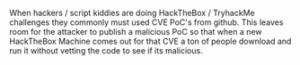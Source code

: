 
When hackers / script kiddies are doing HackTheBox / TryhackMe challenges they commonly must used CVE PoC's from github. This leaves room for the attacker to publish a malicious PoC so that when a new HackTheBox Machine comes out for that CVE a ton of people download and run it without vetting the code to see if its malicious.